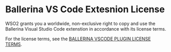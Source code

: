 # Ballerina VS Code Extesnion License 

WSO2 grants you a worldwide, non-exclusive right to copy and use the Ballerina Visual Studio Code extenstion in 
accordance with its license terms.

For the license terms, see the [BALLERINA VSCODE PLUGIN LICENSE TERMS](https://marketplace.visualstudio.com/items/WSO2.ballerina/license).